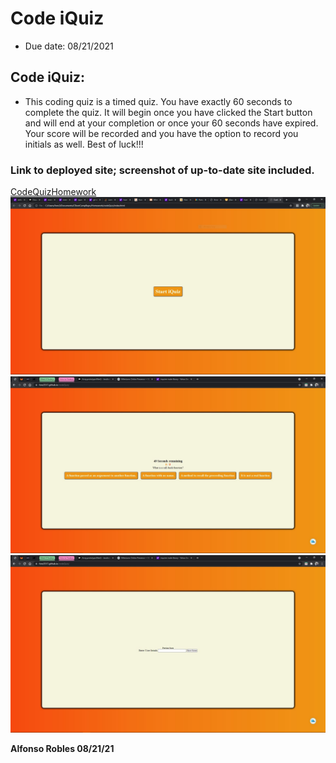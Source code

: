 # Code iQuiz

* Due date: 08/21/2021

## Code iQuiz:

* This coding quiz is a timed quiz. You have exactly 60 seconds to complete the quiz. It will begin once you have clicked the Start button and will end at your completion or once your 60 seconds have expired. Your score will be recorded and you have the option to record you initials as well. Best of luck!!!

### Link to deployed site; screenshot of up-to-date site included.

[CodeQuizHomework](https://fons3517.github.io/codeQuiz/)
![Screenshot of CodeiQuiz](./codeiQuiz.JPG)
![Screenshot 2](./CodeiQuiz2.JPG)
![Screenshot 3](./CodeiQuiz3.JPG)

**Alfonso Robles 08/21/21**
